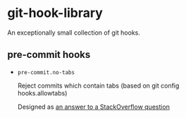 # git-hook-library
An exceptionally small collection of git hooks.

## pre-commit hooks

* `pre-commit.no-tabs`

  Reject commits which contain tabs (based on git config hooks.allowtabs)

  Designed as [an answer to a StackOverflow question](http://stackoverflow.com/questions/5574195/make-git-highlight-tab-characters-in-a-diff/5574413#5574413)
